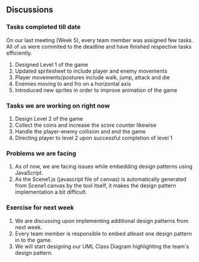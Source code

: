 ## Discussions

### Tasks completed till date
On our last meeting (Week 5), every team member was assigned few tasks. All of us were commited to the deadline and have finished respective tasks efficiently.
1. Designed Level 1 of the game
2. Updated spritesheet to include player and enemy movements
3. Player movements/postures include walk, jump, attack and die
4. Enemies moving to and fro on a horizontal axis
4. Introduced new sprites in order to improve animation of the game

### Tasks we are working on right now
1. Design Level 2 of the game
2. Collect the coins and increase the score counter likewise
3. Handle the player-enemy collision and end the game
4. Directing player to level 2 upon successful completion of level 1

### Problems we are facing
1. As of now, we are facing issues while embedding design patterns using JavaScript.
2. As the Scene1.js (javascript file of canvas) is automatically generated from Scene1.canvas by the tool itself, it makes the design pattern implementation a bit difficult.  

### Exercise for next week
1. We are discussing upon implementing additional design patterns from next week.
2. Every team member is responsible to embed atleast one design pattern in to the game.
3. We will start designing our UML Class Diagram highlighting the team's design pattern.
